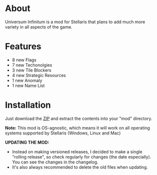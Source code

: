 # About

Universum Infinitum is a mod for Stellaris that plans to add much more variety in all aspects of the game.

# Features

 - 8 new Flags
 - 7 new Techonolgies
 - 3 new Tile Blockers
 - 4 new Strategic Resources
 - 1 new Anomaly
 - 1 new Name List

# Installation

Just download the [ZIP](https://github.com/HoratiuMl/Stellaris-UniversumInfinitum/archive/master.zip) and extract the contents into your "mod" directory.

**Note:** This mod is OS-agnostic, which means it will work on all operating systems supported by Stellaris (Windows, Linux and Mac)

**UPDATING THE MOD:**
- Instead on making versioned releases, I decided to make a single "rolling release", so check regularly for changes (the date especially).
You can see the changes in the changelog.
- It's also always recommended to delete the old files when updating.

